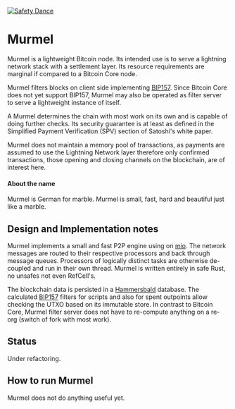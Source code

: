 [![Safety Dance](https://img.shields.io/badge/unsafe-forbidden-success.svg)](https://github.com/rust-secure-code/safety-dance/)

# Murmel
Murmel is a lightweight Bitcoin node. Its intended use is to serve a lightning network stack with a settlement layer.
Its resource requirements are marginal if compared to a Bitcoin Core node.

Murmel filters blocks on client side implementing [BIP157](https://github.com/bitcoin/bips/blob/master/bip-0157.mediawiki).
Since Bitcoin Core does not yet support BIP157, Murmel may also be operated as filter server to serve a 
lightweight instance of itself.

A Murmel determines the chain with most work on its own and is capable of doing further checks. Its
security guarantee is at least as defined in the Simplified Payment Verification (SPV) section of Satoshi's white paper.

Murmel does not maintain a memory pool of transactions, as payments are assumed to use the Lightning Network layer 
therefore only confirmed transactions, those opening and closing channels on the blockchain, are of interest here.

#### About the name
Murmel is German for marble. Murmel is small, fast, hard and beautiful just like a marble. 

## Design and Implementation notes
Murmel implements a small and fast P2P engine using on [mio](https://crates.io/crates/mio). The network messages are routed 
to their respective processors and back through message queues. Processors of logically distinct tasks are otherwise 
de-coupled and run in their own thread. Murmel is written entirely in safe Rust, no unsafes not even RefCell's.

The blockchain data is persisted in a [Hammersbald](https://github.com/rust-bitcoin/hammersbald) database. 
The calculated [BIP157](https://github.com/bitcoin/bips/blob/master/bip-0157.mediawiki) filters for scripts and also for
spent outpoints allow checking the UTXO based on its immutable store. In contrast to Bitcoin Core, Murmel filter server 
does not have to re-compute anything on a re-org (switch of fork with most work).

## Status
Under refactoring.

## How to run Murmel
Murmel does not do anything useful yet.

